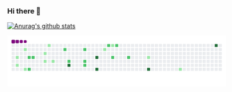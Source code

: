 ### Hi there 👋


[![Anurag's github stats](https://github-readme-stats.vercel.app/api?username=ziranl16&count_private=true&show_icons=true&theme=merko)](https://github.com/anuraghazra/github-readme-stats)

![](https://github.com/ziranl16/ziranl16/blob/main/github-contribution-grid-snake.gif)

<!--
**ziranl16/ziranl16** is a ✨ _special_ ✨ repository because its `README.md` (this file) appears on your GitHub profile.

Here are some ideas to get you started:

- 🔭 I’m currently working on ...
- 🌱 I’m currently learning ...
- 👯 I’m looking to collaborate on ...
- 🤔 I’m looking for help with ...
- 💬 Ask me about ...
- 📫 How to reach me: ...
- 😄 Pronouns: ...
- ⚡ Fun fact: ...
-->
